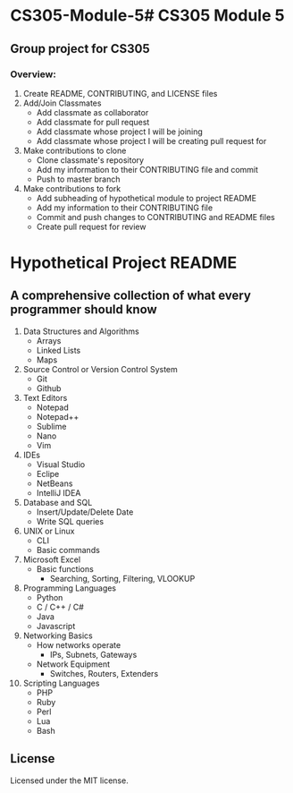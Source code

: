 # CS305-Module-5# CS305 Module 5

## Group project for CS305

### Overview:
1. Create README, CONTRIBUTING, and LICENSE files
2. Add/Join Classmates
	- Add classmate as collaborator
	- Add classmate for pull request
	- Add classmate whose project I will be joining
	- Add classmate whose project I will be creating pull request for
3. Make contributions to clone
	- Clone classmate's repository
	- Add my information to their CONTRIBUTING file and commit
	- Push to master branch
4. Make contributions to fork
	- Add subheading of hypothetical module to project README
	- Add my information to their CONTRIBUTING file
	- Commit and push changes to CONTRIBUTING and README files
	- Create pull request for review
	
# Hypothetical Project README

## A comprehensive collection of what every programmer should know

1. Data Structures and Algorithms
   - Arrays
   - Linked Lists
   - Maps
2. Source Control or Version Control System
   - Git
   - Github
3. Text Editors
   - Notepad
   - Notepad++
   - Sublime
   - Nano
   - Vim
4. IDEs
   - Visual Studio
   - Eclipe
   - NetBeans
   - IntelliJ IDEA
5. Database and SQL
   - Insert/Update/Delete Date
   - Write SQL queries
6. UNIX or Linux
   - CLI
   - Basic commands
7. Microsoft Excel
   - Basic functions
     - Searching, Sorting, Filtering, VLOOKUP
8. Programming Languages
   - Python
   - C / C++ / C#
   - Java
   - Javascript
9. Networking Basics
   - How networks operate
     - IPs, Subnets, Gateways
   - Network Equipment
     - Switches, Routers, Extenders   
10. Scripting Languages
    - PHP
	- Ruby
	- Perl
	- Lua
	- Bash

## License
Licensed under the MIT license.
